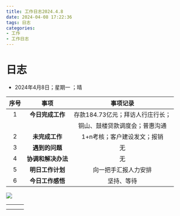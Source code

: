 ```yaml
---
title: 工作日志2024.4.8
date: 2024-04-08 17:22:36
tags: 日志
categories: 
- 工作
- 工作日志
---
```


# 日志



- 2024年4月8日；星期一 ；晴

| 序号 |        事项        |             事项记录             |
| :--: | :----------------: | :------------------------------: |
|  1   |  **今日完成工作**  | 存款184.73亿元；拜访人行庄行长； |
|      |                    |  铜山、鼓楼贷款调度会；普惠沟通  |
|  2   |   **未完成工作**   |   1+n考核；客户建设发文；报销    |
|  3   |   **遇到的问题**   |                无                |
|  4   | **协调和解决办法** |                无                |
|  5   |  **明日工作计划**  |       向一把手汇报人力安排       |
|  6   |  **今日工作感悟**  |            坚持、等待            |

 ![](../pic/5.png)

|      |      |      |
| ---- | ---- | ---- |
|      |      |      |
|      |      |      |

